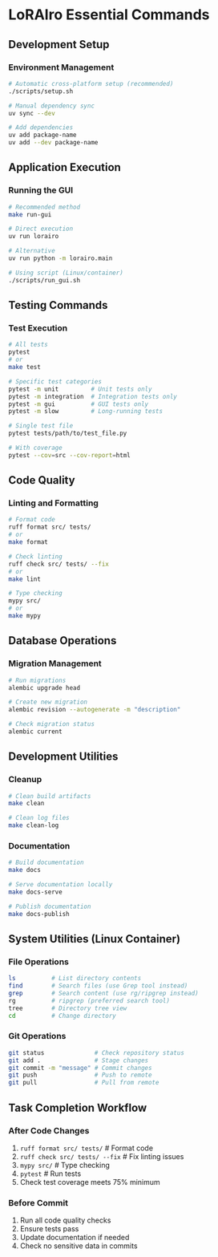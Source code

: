 # LoRAIro Essential Commands

## Development Setup

### Environment Management
```bash
# Automatic cross-platform setup (recommended)
./scripts/setup.sh

# Manual dependency sync
uv sync --dev

# Add dependencies
uv add package-name
uv add --dev package-name
```

## Application Execution

### Running the GUI
```bash
# Recommended method
make run-gui

# Direct execution
uv run lorairo

# Alternative
uv run python -m lorairo.main

# Using script (Linux/container)
./scripts/run_gui.sh
```

## Testing Commands

### Test Execution
```bash
# All tests
pytest
# or
make test

# Specific test categories
pytest -m unit         # Unit tests only
pytest -m integration  # Integration tests only
pytest -m gui          # GUI tests only
pytest -m slow         # Long-running tests

# Single test file
pytest tests/path/to/test_file.py

# With coverage
pytest --cov=src --cov-report=html
```

## Code Quality

### Linting and Formatting
```bash
# Format code
ruff format src/ tests/
# or
make format

# Check linting
ruff check src/ tests/ --fix
# or
make lint

# Type checking
mypy src/
# or
make mypy
```

## Database Operations

### Migration Management
```bash
# Run migrations
alembic upgrade head

# Create new migration
alembic revision --autogenerate -m "description"

# Check migration status
alembic current
```

## Development Utilities

### Cleanup
```bash
# Clean build artifacts
make clean

# Clean log files
make clean-log
```

### Documentation
```bash
# Build documentation
make docs

# Serve documentation locally
make docs-serve

# Publish documentation
make docs-publish
```

## System Utilities (Linux Container)

### File Operations
```bash
ls          # List directory contents
find        # Search files (use Grep tool instead)
grep        # Search content (use rg/ripgrep instead)
rg          # ripgrep (preferred search tool)
tree        # Directory tree view
cd          # Change directory
```

### Git Operations
```bash
git status              # Check repository status
git add .               # Stage changes
git commit -m "message" # Commit changes
git push                # Push to remote
git pull                # Pull from remote
```

## Task Completion Workflow

### After Code Changes
1. `ruff format src/ tests/`  # Format code
2. `ruff check src/ tests/ --fix`  # Fix linting issues
3. `mypy src/`  # Type checking
4. `pytest`  # Run tests
5. Check test coverage meets 75% minimum

### Before Commit
1. Run all code quality checks
2. Ensure tests pass
3. Update documentation if needed
4. Check no sensitive data in commits